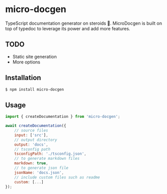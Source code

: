 # micro-docgen

TypeScript documentation generator on steroids 💉. MicroDocgen is built on top of typedoc to leverage its power and add more features.

## TODO

-   Static site generation
-   More options

## Installation

```sh
$ npm install micro-docgen
```

## Usage

```js
import { createDocumentation } from 'micro-docgen';

await createDocumentation({
    // source files
    input: ['src'],
    // output directory
    output: 'docs',
    // tsconfig path
    tsconfigPath: './tsconfig.json',
    // to generate markdown files
    markdown: true,
    // to generate json file
    jsonName: 'docs.json',
    // include custom files such as readme
    custom: [...]
});
```
